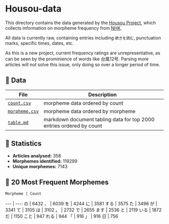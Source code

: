 # Housou-data

This directory contains the data generated by the [Housou Project](https://github.com/lukebeck/housou), 
which collects information on morpheme frequency from [NHK](https://www3.nhk.or.jp/news/).

All data is currently raw, containing entries including `続きを読む`, punctuation marks, specific times, dates, etc.

As this is a new project, current frequency ratings are unrepresentative, as can be seen by the prominience of words 
like 台風12号. Parsing more articles will not solve this issue, only doing so over a longer period of time.

## 🔖 Data
File | Description
--- | ---
[`count.csv`](count.csv) | morpheme data ordered by count
[`morpheme.csv`](morpheme.csv) | morpheme data ordered by morpheme
[`table.md`](table.md) | markdown document tabling data for top 2000 entries ordered by count

## 🔖 Statistics

- **Articles analysed:** 358 
- **Morphemes identified:** 119299
- **Unique morphemes:** 7143

## 🔖 20 Most Frequent Morphemes
    Morpheme | Count
--- | ---:
の | 6432
、 | 6039
を | 4244
に | 3581
する | 3575
た | 3496
が | 3341
て | 3105
は | 3102
。 | 2732
で | 2655
ます | 2536
と | 2119
いる | 1872
だ | 1150
こと | 947
れる | 944
「 | 916
」 | 916
日 | 756
